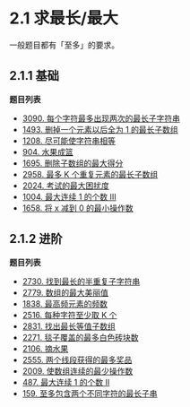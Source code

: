 # 2.1 求最长/最大

一般题目都有「至多」的要求。

## 2.1.1 基础

**题目列表**

- [3090. 每个字符最多出现两次的最长子字符串](https://leetcode.cn/problems/maximum-length-substring-with-two-occurrences/description/)
- [1493. 删掉一个元素以后全为 1 的最长子数组](https://leetcode.cn/problems/longest-subarray-of-1s-after-deleting-one-element/description/)
- [1208. 尽可能使字符串相等](https://leetcode.cn/problems/get-equal-substrings-within-budget/description/)
- [904. 水果成篮 ](https://leetcode.cn/problems/fruit-into-baskets/description/)
- [1695. 删除子数组的最大得分](https://leetcode.cn/problems/maximum-erasure-value/description/)
- [2958. 最多 K 个重复元素的最长子数组](https://leetcode.cn/problems/length-of-longest-subarray-with-at-most-k-frequency/description/)
- [2024. 考试的最大困扰度](https://leetcode.cn/problems/maximize-the-confusion-of-an-exam/description/)
- [1004. 最大连续 1 的个数 III](https://leetcode.cn/problems/max-consecutive-ones-iii/description/)
- [1658. 将 x 减到 0 的最小操作数](https://leetcode.cn/problems/minimum-operations-to-reduce-x-to-zero/description/)

## 2.1.2 进阶

**题目列表**

- [2730. 找到最长的半重复子字符串](https://leetcode.cn/problems/find-the-longest-semi-repetitive-substring/description/)
- [2779. 数组的最大美丽值](https://leetcode.cn/problems/maximum-beauty-of-an-array-after-applying-operation/description/)
- [1838. 最高频元素的频数](https://leetcode.cn/problems/frequency-of-the-most-frequent-element/description/)
- [2516. 每种字符至少取 K 个](https://leetcode.cn/problems/take-k-of-each-character-from-left-and-right/description/)
- [2831. 找出最长等值子数组](https://leetcode.cn/problems/find-the-longest-equal-subarray/description/)
- [2271. 毯子覆盖的最多白色砖块数](https://leetcode.cn/problems/maximum-white-tiles-covered-by-a-carpet/description/)
- [2106. 摘水果](https://leetcode.cn/problems/maximum-fruits-harvested-after-at-most-k-steps/description/)
- [2555. 两个线段获得的最多奖品](https://leetcode.cn/problems/maximize-win-from-two-segments/description/)
- [2009. 使数组连续的最少操作数](https://leetcode.cn/problems/minimum-number-of-operations-to-make-array-continuous/description/)
- [487. 最大连续 1 的个数 II](https://leetcode.cn/problems/max-consecutive-ones-ii/description/)
- [159. 至多包含两个不同字符的最长子串](https://leetcode.cn/problems/longest-substring-with-at-most-two-distinct-characters/description/)
